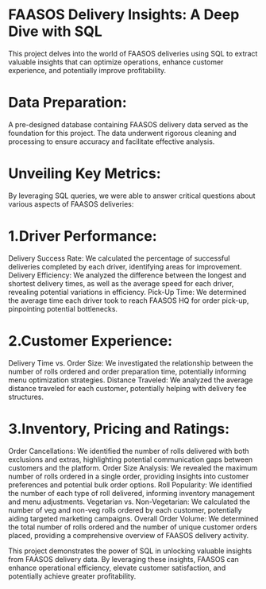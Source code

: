 # FAASOS Delivery Insights: A Deep Dive with SQL
This project delves into the world of FAASOS deliveries using SQL to extract valuable insights that can optimize operations, enhance customer experience, and potentially improve profitability.

# Data Preparation:
A pre-designed database containing FAASOS delivery data served as the foundation for this project. The data underwent rigorous cleaning and processing to ensure accuracy and facilitate effective analysis.

# Unveiling Key Metrics:
By leveraging SQL queries, we were able to answer critical questions about various aspects of FAASOS deliveries:

# 1.Driver Performance:
Delivery Success Rate: We calculated the percentage of successful deliveries completed by each driver, identifying areas for improvement.
Delivery Efficiency: We analyzed the difference between the longest and shortest delivery times, as well as the average speed for each driver, revealing potential variations in efficiency.
Pick-Up Time: We determined the average time each driver took to reach FAASOS HQ for order pick-up, pinpointing potential bottlenecks.
# 2.Customer Experience:
Delivery Time vs. Order Size: We investigated the relationship between the number of rolls ordered and order preparation time, potentially informing menu optimization strategies.
Distance Traveled: We analyzed the average distance traveled for each customer, potentially helping with delivery fee structures.
# 3.Inventory, Pricing and Ratings:
Order Cancellations: We identified the number of rolls delivered with both exclusions and extras, highlighting potential communication gaps between customers and the platform.
Order Size Analysis: We revealed the maximum number of rolls ordered in a single order, providing insights into customer preferences and potential bulk order options.
Roll Popularity: We identified the number of each type of roll delivered, informing inventory management and menu adjustments.
Vegetarian vs. Non-Vegetarian: We calculated the number of veg and non-veg rolls ordered by each customer, potentially aiding targeted marketing campaigns.
Overall Order Volume: We determined the total number of rolls ordered and the number of unique customer orders placed, providing a comprehensive overview of FAASOS delivery activity.


This project demonstrates the power of SQL in unlocking valuable insights from FAASOS delivery data. By leveraging these insights, FAASOS can enhance operational efficiency, elevate customer satisfaction, and potentially achieve greater profitability.
